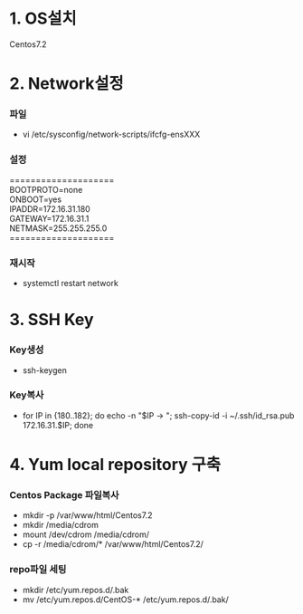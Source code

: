# 1. OS설치
Centos7.2 <br/>

# 2. Network설정
### 파일
- vi /etc/sysconfig/network-scripts/ifcfg-ensXXX <br/>

### 설정
====================<br/>
BOOTPROTO=none<br/>
ONBOOT=yes<br/>
IPADDR=172.16.31.180<br/>
GATEWAY=172.16.31.1<br/>
NETMASK=255.255.255.0<br/>
====================<br/>

### 재시작
- systemctl restart network<br/>

# 3. SSH Key
### Key생성
- ssh-keygen<br/>

### Key복사
- for IP in {180..182}; do echo -n "$IP -> "; ssh-copy-id -i ~/.ssh/id_rsa.pub 172.16.31.$IP; done<br/>

# 4. Yum local repository 구축
### Centos Package 파일복사
- mkdir -p /var/www/html/Centos7.2<br/>
- mkdir /media/cdrom<br/>
- mount /dev/cdrom /media/cdrom/<br/>
- cp -r /media/cdrom/* /var/www/html/Centos7.2/<br/>

### repo파일 세팅
- mkdir /etc/yum.repos.d/.bak<br/>
- mv /etc/yum.repos.d/CentOS-* /etc/yum.repos.d/.bak/<br/>
